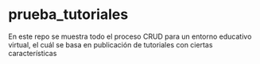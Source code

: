 # prueba_tutoriales
En este repo se muestra todo el proceso CRUD para un entorno educativo virtual, el cuál se basa en publicación de tutoriales con ciertas características
